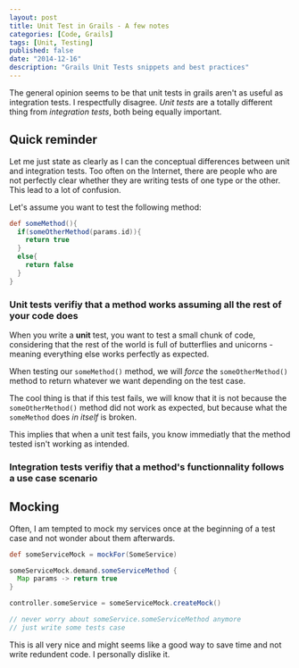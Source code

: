 ```yaml
---
layout: post
title: Unit Test in Grails - A few notes
categories: [Code, Grails]
tags: [Unit, Testing]
published: false
date: "2014-12-16"
description: "Grails Unit Tests snippets and best practices"
---
```


<p class="message">The general opinion seems to be that unit tests in grails aren't as useful as integration tests. I respectfully disagree. <em>Unit tests</em> are a totally different thing from <em>integration tests</em>, both being equally important.</p>

## Quick reminder

Let me just state as clearly as I can the conceptual differences between unit and integration tests. Too often on the Internet, there are people who are not perfectly clear whether they are writing tests of one type or the other. This lead to a lot of confusion.

Let's assume you want to test the following method:

```` groovy
def someMethod(){
  if(someOtherMethod(params.id)){
    return true
  }
  else{
    return false
  }
}
````

### Unit tests verifiy that a method works assuming all the rest of your code does

When you write a **unit** test, you want to test a small chunk of code, considering that the rest of the world is full of butterflies and unicorns - meaning everything else works perfectly as expected.

When testing our `someMethod()` method, we will *force* the `someOtherMethod()` method to return whatever we want depending on the test case.

The cool thing is that if this test fails, we will know that it is not because the `someOtherMethod()` method did not work as expected, but because what the `someMethod` does *in itself* is broken.

This implies that when a unit test fails, you know immediatly that the method tested isn't working as intended.

### Integration tests verifiy that a method's functionnality follows a use case scenario

## Mocking

Often, I am tempted to mock my services once at the beginning of a test case and not wonder about them afterwards.

```` groovy
def someServiceMock = mockFor(SomeService)

someServiceMock.demand.someServiceMethod {
  Map params -> return true
}

controller.someService = someServiceMock.createMock()

// never worry about someService.someServiceMethod anymore
// just write some tests case
````
<p class="description">This is all very nice and might seems like a good way to save time and not write redundent code. I personally dislike it.</p>

